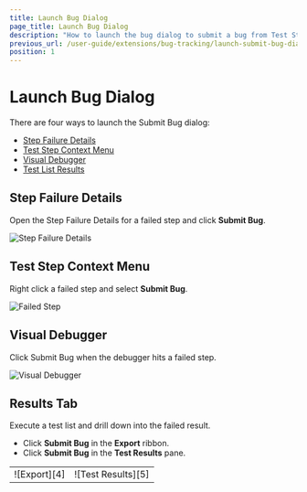 ```yaml
---
title: Launch Bug Dialog
page_title: Launch Bug Dialog
description: "How to launch the bug dialog to submit a bug from Test Studio. Submit a bug from the genererated fauilure detail/failed test in Test Studio. Submit a bug from failed Test Studio test list results."
previous_url: /user-guide/extensions/bug-tracking/launch-submit-bug-dialog.aspx, /user-guide/extensions/bug-tracking/launch-submit-bug-dialog
position: 1
---
```

# Launch Bug Dialog

There are four ways to launch the Submit Bug dialog:

- <a href="/getting-started/test-results/step-failure-details" target="_blank">Step Failure Details</a>
- <a href="/features/test-maintenance/test-step-context-menu" target="_blank">Test Step Context Menu</a>
- <a href="/getting-started/test-execution/visual-debugger" target="_blank">Visual Debugger</a>
- <a href="/getting-started/test-results/analyze-test-results" target="_blank">Test List Results</a>

## Step Failure Details

Open the Step Failure Details for a failed step and click **Submit Bug**.

![Step Failure Details][1]

## Test Step Context Menu

Right click a failed step and select **Submit Bug**. 

![Failed Step][2]

## Visual Debugger

Click Submit Bug when the debugger hits a failed step.

![Visual Debugger][3]

## Results Tab

Execute a test list and drill down into the failed result.


- Click **Submit Bug** in the **Export** ribbon.
- Click **Submit Bug** in the **Test Results** pane.

<table id="no-table">
<tr>
<td>![Export][4]</td>
<td>![Test Results][5]</td>
</tr>
<table>

[1]: /img/features/integration/bug-tracking/launch-bug-dialog/fig1.png
[2]: /img/features/integration/bug-tracking/launch-bug-dialog/step-righ-click-menu-bug.png
[3]: /img/features/integration/bug-tracking/launch-bug-dialog/fig3.png
[4]: /img/features/integration/bug-tracking/launch-bug-dialog/test-list-icon.png
[5]: /img/features/integration/bug-tracking/launch-bug-dialog/fig5.png




